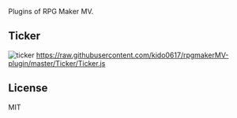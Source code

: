 Plugins of RPG Maker MV.

## Ticker

![ticker](http://kido0617.github.io/img/2017-04-12-ticker/ticker.gif)
<https://raw.githubusercontent.com/kido0617/rpgmakerMV-plugin/master/Ticker/Ticker.js>



## License

MIT
